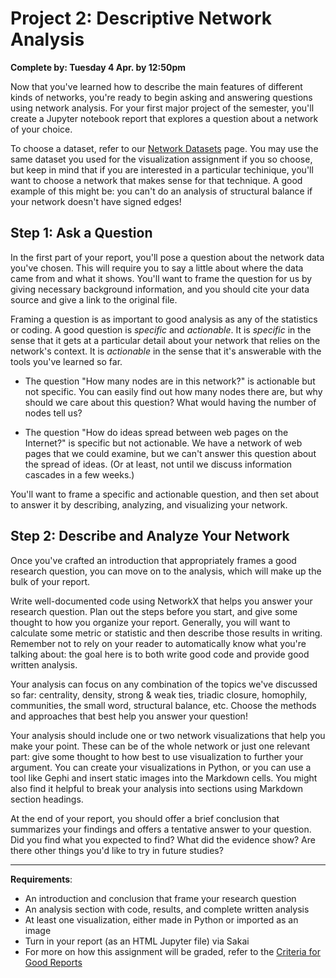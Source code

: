 # Project 2: Descriptive Network Analysis

**Complete by: Tuesday 4 Apr. by 12:50pm**

Now that you've learned how to describe the main features of different kinds of networks, you're ready to begin asking and answering questions using network analysis. For your first major project of the semester, you'll create a Jupyter notebook report that explores a question about a network of your choice.

To choose a dataset, refer to our [Network Datasets](https://jrladd.com/networks/datasets.html) page. You may use the same dataset you used for the visualization assignment if you so choose, but keep in mind that if you are interested in a particular techinique, you'll want to choose a network that makes sense for that technique. A good example of this might be: you can't do an analysis of structural balance if your network doesn't have signed edges!

## Step 1: Ask a Question

In the first part of your report, you'll pose a question about the network data you've chosen. This will require you to say a little about where the data came from and what it shows. You'll want to frame the question for us by giving necessary background information, and you should cite your data source and give a link to the original file.

Framing a question is as important to good analysis as any of the statistics or coding. A good question is *specific* and *actionable*. It is *specific* in the sense that it gets at a particular detail about your network that relies on the network's context. It is *actionable* in the sense that it's answerable with the tools you've learned so far.

- The question "How many nodes are in this network?" is actionable but not specific. You can easily find out how many nodes there are, but why should we care about this question? What would having the number of nodes tell us?

- The question "How do ideas spread between web pages on the Internet?" is specific but not actionable. We have a network of web pages that we could examine, but we can't answer this question about the spread of ideas. (Or at least, not until we discuss information cascades in a few weeks.)


You'll want to frame a specific and actionable question, and then set about to answer it by describing, analyzing, and visualizing your network.

## Step 2: Describe and Analyze Your Network

Once you've crafted an introduction that appropriately frames a good research question, you can move on to the analysis, which will make up the bulk of your report.

Write well-documented code using NetworkX that helps you answer your research question. Plan out the steps before you start, and give some thought to how you organize your report. Generally, you will want to calculate some metric or statistic and then describe those results in writing. Remember not to rely on your reader to automatically know what you're talking about: the goal here is to both write good code and provide good written analysis.

Your analysis can focus on any combination of the topics we've discussed so far: centrality, density, strong & weak ties, triadic closure, homophily, communities, the small word, structural balance, etc. Choose the methods and approaches that best help you answer your question!

Your analysis should include one or two network visualizations that help you make your point. These can be of the whole network or just one relevant part: give some thought to how best to use visualization to further your argument. You can create your visualizations in Python, or you can use a tool like Gephi and insert static images into the Markdown cells. You might also find it helpful to break your analysis into sections using Markdown section headings.

At the end of your report, you should offer a brief conclusion that summarizes your findings and offers a tentative answer to your question. Did you find what you expected to find? What did the evidence show? Are there other things you'd like to try in future studies?

---

**Requirements**:

- An introduction and conclusion that frame your research question
- An analysis section with code, results, and complete written analysis
- At least one visualization, either made in Python or imported as an image
- Turn in your report (as an HTML Jupyter file) via Sakai
- For more on how this assignment will be graded, refer to the [Criteria for Good Reports](/CIS397-networks/criteria)